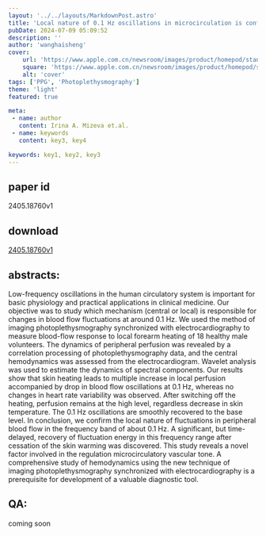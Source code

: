 ```yaml
---
layout: '../../layouts/MarkdownPost.astro'
title: 'Local nature of 0.1 Hz oscillations in microcirculation is confirmed by imaging photoplethysmography'
pubDate: 2024-07-09 05:09:52
description: ''
author: 'wanghaisheng'
cover:
    url: 'https://www.apple.com.cn/newsroom/images/product/homepod/standard/Apple-HomePod-hero-230118_big.jpg.large_2x.jpg'
    square: 'https://www.apple.com.cn/newsroom/images/product/homepod/standard/Apple-HomePod-hero-230118_big.jpg.large_2x.jpg'
    alt: 'cover'
tags: ['PPG', 'Photoplethysmography'] 
theme: 'light'
featured: true

meta:
 - name: author
   content: Irina A. Mizeva et.al.
 - name: keywords
   content: key3, key4

keywords: key1, key2, key3
---
```


## paper id
2405.18760v1
## download
[2405.18760v1](http://arxiv.org/abs/2405.18760v1)
## abstracts:
Low-frequency oscillations in the human circulatory system is important for basic physiology and practical applications in clinical medicine. Our objective was to study which mechanism (central or local) is responsible for changes in blood flow fluctuations at around 0.1 Hz. We used the method of imaging photoplethysmography synchronized with electrocardiography to measure blood-flow response to local forearm heating of 18 healthy male volunteers. The dynamics of peripheral perfusion was revealed by a correlation processing of photoplethysmography data, and the central hemodynamics was assessed from the electrocardiogram. Wavelet analysis was used to estimate the dynamics of spectral components. Our results show that skin heating leads to multiple increase in local perfusion accompanied by drop in blood flow oscillations at 0.1 Hz, whereas no changes in heart rate variability was observed. After switching off the heating, perfusion remains at the high level, regardless decrease in skin temperature. The 0.1 Hz oscillations are smoothly recovered to the base level. In conclusion, we confirm the local nature of fluctuations in peripheral blood flow in the frequency band of about 0.1 Hz. A significant, but time-delayed, recovery of fluctuation energy in this frequency range after cessation of the skin warming was discovered. This study reveals a novel factor involved in the regulation microcirculatory vascular tone. A comprehensive study of hemodynamics using the new technique of imaging photoplethysmography synchronized with electrocardiography is a prerequisite for development of a valuable diagnostic tool.
## QA:
coming soon
